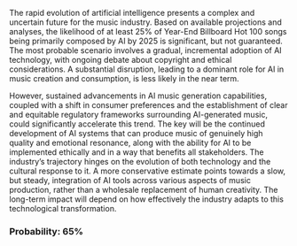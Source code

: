 The rapid evolution of artificial intelligence presents a complex and uncertain future for the music industry. Based on available projections and analyses, the likelihood of at least 25% of Year-End Billboard Hot 100 songs being primarily composed by AI by 2025 is significant, but not guaranteed. The most probable scenario involves a gradual, incremental adoption of AI technology, with ongoing debate about copyright and ethical considerations. A substantial disruption, leading to a dominant role for AI in music creation and consumption, is less likely in the near term.

However, sustained advancements in AI music generation capabilities, coupled with a shift in consumer preferences and the establishment of clear and equitable regulatory frameworks surrounding AI-generated music, could significantly accelerate this trend. The key will be the continued development of AI systems that can produce music of genuinely high quality and emotional resonance, along with the ability for AI to be implemented ethically and in a way that benefits all stakeholders. The industry’s trajectory hinges on the evolution of both technology and the cultural response to it. A more conservative estimate points towards a slow, but steady, integration of AI tools across various aspects of music production, rather than a wholesale replacement of human creativity. The long-term impact will depend on how effectively the industry adapts to this technological transformation.

### Probability: 65%